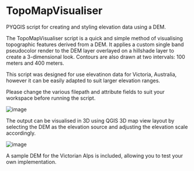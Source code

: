 # TopoMapVisualiser
PYQGIS script for creating and styling elevation data using a DEM.


The TopoMapVisualiser script is a quick and simple method of visualising topographic features derived from a DEM. It applies a custom single band pseudocolor render to the DEM layer overlayed on a hillshade layer to create a 3-dimensional look. Contours are also drawn at two intervals: 100 meters and 400 meters.

This script was designed for use elevatinon data for Victoria, Australia, however it can be easily adapted to suit larger elevation ranges.

Please change the various filepath and attribute fields to suit your workspace before running the script.

![image](https://user-images.githubusercontent.com/72475218/136885623-e96fa103-e4fc-4d2b-aad9-9f23c7a388e4.png)


The output can be visualised in 3D using QGIS 3D map view layout by selecting the DEM as the elevation source and adjusting the elevation scale accordingly.

![image](https://user-images.githubusercontent.com/72475218/136885890-fcc68223-3e0c-4b72-9f8c-c350aa1c06fa.png)


A sample DEM for the Victorian Alps is included, allowing you to test your own implementation.
